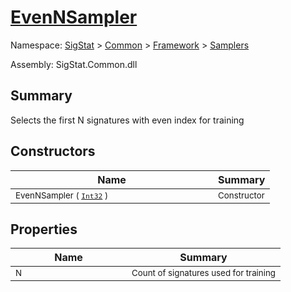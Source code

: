# [EvenNSampler](./EvenNSampler.md)

Namespace: [SigStat]() > [Common](./../../README.md) > [Framework]() > [Samplers](./README.md)

Assembly: SigStat.Common.dll

## Summary
Selects the first N signatures with even index for training

## Constructors

| Name | Summary | 
| --- | --- | 
| <sub>EvenNSampler ( [`Int32`](https://docs.microsoft.com/en-us/dotnet/api/System.Int32) )</sub><img width=160>| <sub>Constructor</sub>| <br>


## Properties

| Name | Summary | 
| --- | --- | 
| <sub>N</sub><img width=160>| <sub>Count of signatures used for training</sub>| <br>


